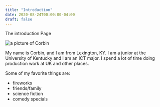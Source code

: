 ```yaml
---
title: "Introduction"
date: 2020-08-24T00:00:00-04:00
draft: false
---
```


The introduction Page

![a picture of Corbin](https://thirsty-wiles-f568e5.netlify.app/newwebsite.jpg)

My name is Corbin, and I am from Lexington, KY. I am a junior at the University of Kentucky and I am an ICT major. I spend a lot of time doing production work at UK and other places. 

Some of my favorite things are: <ul>
  <li>fireworks
  <li>friends/family
  <li>science fiction
  <li>comedy specials
  <ul>
